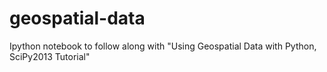 geospatial-data
===============

Ipython notebook to follow along with "Using Geospatial Data with Python, SciPy2013 Tutorial"
